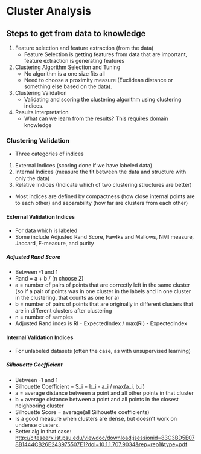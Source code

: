 # Cluster Analysis

## Steps to get from data to knowledge
1) Feature selection and feature extraction (from the data)
	- Feature Selection is getting features from data that are important, feature extraction is generating features
2) Clustering Algorithm Selection and Tuning
	- No algorithm is a one size fits all
	- Need to choose a proximity measure (Euclidean distance or something else based on the data).
3) Clustering Validation
	- Validating and scoring the clustering algorithm using clustering indices.
4) Results Interpretation
	- What can we learn from the results? This requires domain knowledge

### Clustering Validation
- Three categories of indices
1) External Indices (scoring done if we have labeled data)
2) Internal Indices (measure the fit between the data and structure with only the data)
3) Relative Indices (Indicate which of two clustering structures are better)
- Most indices are defined by compactness (how close internal points are to each other) and separability (how far are clusters from each other)

#### External Validation Indices
- For data which is labeled
- Some include Adjusted Rand Score, Fawlks and Mallows, NMI measure, Jaccard, F-measure, and purity

##### Adjusted Rand Score
- Between -1 and 1
- Rand = a + b / (n choose 2)
- a = number of pairs of points that are correctly left in the same cluster (so if a pair of points was in one cluster in the labels and in one cluster in the clustering, that counts as one for a)
- b = number of pairs of points that are originally in different clusters that are in different clusters after clustering
- n = number of samples
- Adjusted Rand index is RI - ExpectedIndex / max(RI) - ExpectedIndex

#### Internal Validation Indices
- For unlabeled datasets (often the case, as with unsupervised learning)

##### Silhouette Coefficient
- Between -1 and 1
- Silhouette Coefficient = S_i = b_i - a_i / max(a_i, b_i)
- a = average distance between a point and all other points in that cluster
- b = average distance between a point and all points in the closest neighboring cluster
- Silhouette Score = average(all Silhouette coefficients)
- Is a good measure when clusters are dense, but doesn't work on undense clusters.
- Better alg in that case: http://citeseerx.ist.psu.edu/viewdoc/download;jsessionid=83C3BD5E078B1444CB26E243975507E1?doi=10.1.1.707.9034&rep=rep1&type=pdf
